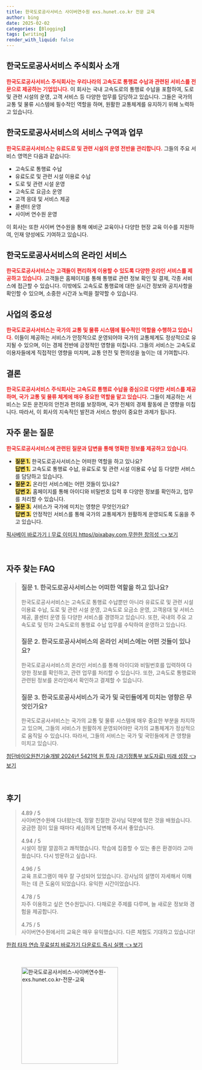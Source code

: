```yaml
---
title: 한국도로공사서비스 사이버연수원 exs.hunet.co.kr 전문 교육
author: bing
date: 2025-02-02
categories: [Blogging]
tags: [writing]
render_with_liquid: false
---
```



<h2 id='한국도로공사서비스_소개'>한국도로공사서비스 주식회사 소개</h2>

<p><b><span style="color: #ee2323;">한국도로공사서비스 주식회사는 우리나라의 고속도로 통행료 수납과 관련된 서비스를 전문으로 제공하는 기업입니다.</span></b> 이 회사는 국내 고속도로의 통행료 수납을 포함하여, 도로 및 관련 시설의 운영, 고객 서비스 등 다양한 업무를 담당하고 있습니다. 그들은 국가의 교통 및 물류 시스템에 필수적인 역할을 하며, 원활한 교통체계를 유지하기 위해 노력하고 있습니다.</p>

<h2 id='서비스_구역과_업무'>한국도로공사서비스의 서비스 구역과 업무</h2>

<p><b><span style="color: #ee2323;">한국도로공사서비스는 유료도로 및 관련 시설의 운영 전반을 관리합니다.</span></b> 그들의 주요 서비스 영역은 다음과 같습니다:</p>

<ul>
    <li>고속도로 통행료 수납</li>
    <li>유료도로 및 관련 시설 이용료 수납</li>
    <li>도로 및 관련 시설 운영</li>
    <li>고속도로 요금소 운영</li>
    <li>고객 응대 및 서비스 제공</li>
    <li>콜센터 운영</li>
    <li>사이버 연수원 운영</li>
</ul>

<p>이 회사는 또한 사이버 연수원을 통해 예비군 교육이나 다양한 현장 교육 이수를 지원하여, 인재 양성에도 기여하고 있습니다.</p>

<h2 id='온라인_서비스'>한국도로공사서비스의 온라인 서비스</h2>

<p><b><span style="color: #ee2323;">한국도로공사서비스는 고객들이 편리하게 이용할 수 있도록 다양한 온라인 서비스를 제공하고 있습니다.</span></b> 고객들은 홈페이지를 통해 통행료 관련 정보 확인 및 결제, 각종 서비스에 접근할 수 있습니다. 이밖에도 고속도로 통행료에 대한 실시간 정보와 공지사항을 확인할 수 있으며, 소중한 시간과 노력을 절약할 수 있습니다.</p>

<h2 id='사업의_중요성'>사업의 중요성</h2>

<p><b><span style="color: #ee2323;">한국도로공사서비스는 국가의 교통 및 물류 시스템에 필수적인 역할을 수행하고 있습니다.</span></b> 이들이 제공하는 서비스가 안정적으로 운영되어야 국가의 교통체계도 정상적으로 유지될 수 있으며, 이는 경제 전반에 긍정적인 영향을 미칩니다. 그들의 서비스는 고속도로 이용자들에게 직접적인 영향을 미치며, 교통 안전 및 편의성을 높이는 데 기여합니다.</p>

<h2 id='결론'>결론</h2>

<p><b><span style="color: #ee2323;">한국도로공사서비스 주식회사는 고속도로 통행료 수납을 중심으로 다양한 서비스를 제공하며, 국가 교통 및 물류 체계에 매우 중요한 역할을 맡고 있습니다.</span></b> 그들이 제공하는 서비스는 모든 운전자의 안전과 편의를 보장하며, 국가 전체의 경제 활동에 큰 영향을 미칩니다. 따라서, 이 회사의 지속적인 발전과 서비스 향상이 중요한 과제가 됩니다.</p>

<h2 id='자주_묻는_질문'>자주 묻는 질문</h2>

<p><b><span style="color: #ee2323;">한국도로공사서비스에 관련된 질문과 답변을 통해 명확한 정보를 제공하고 있습니다.</span></b></p>

<ul>
    <li><b><span style="background-color: #ffe066;">질문 1.</span></b> 한국도로공사서비스는 어떠한 역할을 하고 있나요? <br><b><span style="background-color: #ffe066;">답변 1.</span></b> 고속도로 통행료 수납, 유료도로 및 관련 시설 이용료 수납 등 다양한 서비스를 담당하고 있습니다.</li>
    <li><b><span style="background-color: #ffe066;">질문 2.</span></b> 온라인 서비스에는 어떤 것들이 있나요? <br><b><span style="background-color: #ffe066;">답변 2.</span></b> 홈페이지를 통해 아이디와 비밀번호 입력 후 다양한 정보를 확인하고, 업무를 처리할 수 있습니다.</li>
    <li><b><span style="background-color: #ffe066;">질문 3.</span></b> 서비스가 국가에 미치는 영향은 무엇인가요? <br><b><span style="background-color: #ffe066;">답변 3.</span></b> 안정적인 서비스를 통해 국가의 교통체계가 원활하게 운영되도록 도움을 주고 있습니다.</li>
</ul>


<p><a class="click-button" title="픽사베이 바로가기ㅣ무료 이미지 https//pixabay.com 무한한 창의성" href="https://adkhouse.github.io/posts/%ED%94%BD%EC%82%AC%EB%B2%A0%EC%9D%B4-%EB%B0%94%EB%A1%9C%EA%B0%80%EA%B8%B0%E3%85%A3%EB%AC%B4%EB%A3%8C-%EC%9D%B4%EB%AF%B8%EC%A7%80-httpspixabay.com-%EB%AC%B4%ED%95%9C%ED%95%9C-%EC%B0%BD%EC%9D%98%EC%84%B1/" rel="dofollow">픽사베이 바로가기ㅣ무료 이미지 https//pixabay.com 무한한 창의성 👈 보기</a></p><br>
<h2 id='자주_찾는_FAQ'>자주 찾는 FAQ</h2>
<div itemscope="" itemtype="https://schema.org/FAQPage"> 
<blockquote> 
<div itemscope="" itemprop="mainEntity" itemtype="https://schema.org/Question"> 
<h3 itemprop="name">질문 1. 한국도로공사서비스는 어떠한 역할을 하고 있나요?</h3> 
<div itemscope="" itemprop="acceptedAnswer" itemtype="https://schema.org/Answer"> 
<span itemprop="text"> 
<p>한국도로공사서비스는 고속도로 통행료 수납뿐만 아니라 유료도로 및 관련 시설 이용료 수납, 도로 및 관련 시설 운영, 고속도로 요금소 운영, 고객응대 및 서비스 제공, 콜센터 운영 등 다양한 서비스를 경영하고 있습니다. 또한, 국내의 주요 고속도로 및 민자 고속도로의 통행료 수납 업무를 수탁하여 운영하고 있습니다.</p> 
</span> 
</div> 
</div> 

<div itemscope="" itemprop="mainEntity" itemtype="https://schema.org/Question"> 
<h3 itemprop="name">질문 2. 한국도로공사서비스의 온라인 서비스에는 어떤 것들이 있나요?</h3> 
<div itemscope="" itemprop="acceptedAnswer" itemtype="https://schema.org/Answer"> 
<span itemprop="text"> 
<p>한국도로공사서비스의 온라인 서비스를 통해 아이디와 비밀번호를 입력하여 다양한 정보를 확인하고, 관련 업무를 처리할 수 있습니다. 또한, 고속도로 통행료와 관련된 정보를 온라인에서 확인하고 결제할 수 있습니다.</p> 
</span> 
</div> 
</div> 

<div itemscope="" itemprop="mainEntity" itemtype="https://schema.org/Question"> 
<h3 itemprop="name">질문 3. 한국도로공사서비스가 국가 및 국민들에게 미치는 영향은 무엇인가요?</h3> 
<div itemscope="" itemprop="acceptedAnswer" itemtype="https://schema.org/Answer"> 
<span itemprop="text"> 
<p>한국도로공사서비스는 국가의 교통 및 물류 시스템에 매우 중요한 부분을 차지하고 있으며, 그들의 서비스가 원활하게 운영되어야만 국가의 교통체계가 정상적으로 움직일 수 있습니다. 따라서, 그들의 서비스는 국가 및 국민들에게 큰 영향을 미치고 있습니다.</p> 
</span> 
</div> 
</div> 
</blockquote> 
</div>
<p><a class="click-button" title="첨단바이오원천기술개발 2024년 5421억 원 투자 (과기정통부 보도자료) 미래 성장" href="https://adkhouse.github.io/posts/%EC%B2%A8%EB%8B%A8%EB%B0%94%EC%9D%B4%EC%98%A4%EC%9B%90%EC%B2%9C%EA%B8%B0%EC%88%A0%EA%B0%9C%EB%B0%9C-2024%EB%85%84-5421%EC%96%B5-%EC%9B%90-%ED%88%AC%EC%9E%90-(%EA%B3%BC%EA%B8%B0%EC%A0%95%ED%86%B5%EB%B6%80-%EB%B3%B4%EB%8F%84%EC%9E%90%EB%A3%8C)-%EB%AF%B8%EB%9E%98-%EC%84%B1%EC%9E%A5/" rel="dofollow">첨단바이오원천기술개발 2024년 5421억 원 투자 (과기정통부 보도자료) 미래 성장 👈 보기</a></p><br>
<h2 id='후기'>후기</h2>
<div itemscope itemtype="https://schema.org/Product">
  <blockquote>
  <div itemprop="review" itemscope itemtype="https://schema.org/Review">
      <div itemprop="reviewRating" itemscope itemtype="https://schema.org/Rating"> <span itemprop="ratingValue">4.89</span> / <span itemprop="bestRating">5</span> </div>
      <span itemprop="reviewBody">사이버연수원에 다녀왔는데, 정말 친절한 강사님 덕분에 많은 것을 배웠습니다. 궁금한 점이 있을 때마다 세심하게 답변해 주셔서 좋았습니다.</span>
  </div>
  <br>
  <div itemprop="review" itemscope itemtype="https://schema.org/Review">
      <div itemprop="reviewRating" itemscope itemtype="https://schema.org/Rating"> <span itemprop="ratingValue">4.94</span> / <span itemprop="bestRating">5</span> </div>
      <span itemprop="reviewBody">시설이 정말 깔끔하고 쾌적했습니다. 학습에 집중할 수 있는 좋은 환경이라 고마웠습니다. 다시 방문하고 싶습니다.</span>
  </div>
  <br>
  <div itemprop="review" itemscope itemtype="https://schema.org/Review">
      <div itemprop="reviewRating" itemscope itemtype="https://schema.org/Rating"> <span itemprop="ratingValue">4.96</span> / <span itemprop="bestRating">5</span> </div>
      <span itemprop="reviewBody">교육 프로그램이 매우 잘 구성되어 있었습니다. 강사님의 설명이 자세해서 이해하는 데 큰 도움이 되었습니다. 유익한 시간이었습니다.</span>
  </div>
  <br>
  <div itemprop="review" itemscope itemtype="https://schema.org/Review">
      <div itemprop="reviewRating" itemscope itemtype="https://schema.org/Rating"> <span itemprop="ratingValue">4.78</span> / <span itemprop="bestRating">5</span> </div>
      <span itemprop="reviewBody">자주 이용하고 싶은 연수원입니다. 다채로운 주제를 다루며, 늘 새로운 정보와 경험을 제공합니다.</span>
  </div>
  <br>
  <div itemprop="review" itemscope itemtype="https://schema.org/Review">
      <div itemprop="reviewRating" itemscope itemtype="https://schema.org/Rating"> <span itemprop="ratingValue">4.75</span> / <span itemprop="bestRating">5</span> </div>
      <span itemprop="reviewBody">사이버연수원에서의 교육은 매우 유익했습니다. 다른 체험도 기대하고 있습니다!</span>
  </div>
  </blockquote>
</div>
<p><a class="click-button" title="한컴 타자 연습 무료설치 바로가기 다운로드 즉시 실행" href="https://adkhouse.github.io/posts/%ED%95%9C%EC%BB%B4-%ED%83%80%EC%9E%90-%EC%97%B0%EC%8A%B5-%EB%AC%B4%EB%A3%8C%EC%84%A4%EC%B9%98-%EB%B0%94%EB%A1%9C%EA%B0%80%EA%B8%B0-%EB%8B%A4%EC%9A%B4%EB%A1%9C%EB%93%9C-%EC%A6%89%EC%8B%9C-%EC%8B%A4%ED%96%89/" rel="dofollow">한컴 타자 연습 무료설치 바로가기 다운로드 즉시 실행 👈 보기</a></p><br>
<figure class="image"><img src="https://adkhouse.github.io/assets/img/thumbnail/한국도로공사서비스-사이버연수원-exs.hunet.co.kr-전문-교육.webp" alt="한국도로공사서비스-사이버연수원-exs.hunet.co.kr-전문-교육" width="256" height="256"></figure>